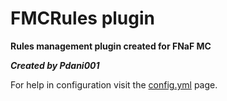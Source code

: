 # FMCRules plugin
**Rules management plugin created for FNaF MC**

**_Created by Pdani001_**

For help in configuration visit the [config.yml](https://github.com/FNaF-MC/FMCRules/blob/master/src/config.yml) page.